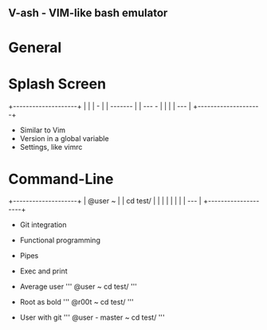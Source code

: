 V-ash - VIM-like bash emulator
-----------------------------------

# General


# Splash Screen

+--------------------+
|                    |
|         -          |
|      -------       |
|       --- -        |
|                    |
| ---                |
+--------------------+

- Similar to Vim
- Version in a global variable
- Settings, like vimrc


# Command-Line

+--------------------+
| @user ~            |
| cd test/           |
|                    |
|                    |
|                    |
| ---                |
+--------------------+

- Git integration
- Functional programming
- Pipes
- Exec and print

- Average user
'''
    @user ~
    cd test/
'''


- Root as bold
'''
    @r00t ~
    cd test/
'''


- User with git
'''
    @user - master ~
    cd test/
'''
